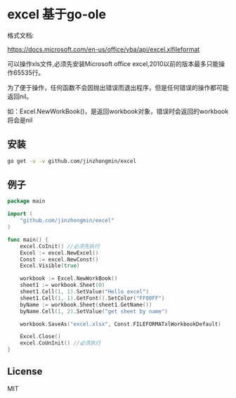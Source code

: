 # excel 基于go-ole

格式文档:

https://docs.microsoft.com/en-us/office/vba/api/excel.xlfileformat

可以操作xls文件,必须先安装Microsoft office excel,2010以前的版本最多只能操作65535行。

为了便于操作，任何函数不会因抛出错误而退出程序，但是任何错误的操作都可能返回nil。

如：Excel.NewWorkBook()，是返回workbook对象，错误时会返回的workbook将会是nil

## 安装

```bash
go get -u -v github.com/jinzhongmin/excel
```

## 例子

```go
package main

import (
	"github.com/jinzhongmin/excel"
)

func main() {
	excel.CoInit() //必须先执行
	Excel := excel.NewExcel()
	Const := excel.NewConst()
	Excel.Visible(true)

	workbook := Excel.NewWorkBook()
	sheet1 := workbook.Sheet(0)
	sheet1.Cell(1, 1).SetValue("Hello excel")
	sheet1.Cell(1, 1).GetFont().SetColor("FF00FF")
	byName := workbook.Sheet(sheet1.GetName())
	byName.Cell(1, 2).SetValue("get sheet by name")

	workbook.SaveAs("excel.xlsx", Const.FILEFORMATxlWorkbookDefault)

	Excel.Close()
	excel.CoUnInit() //必须执行
}

```

## License

MIT
